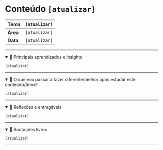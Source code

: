 # Conteúdo `[atualizar]`

<!-- Utilize esse espaço à vontade! Não precisa ser apenas para o aprendizado em Soft Skills, faça cópias e crie novas páginas no seu diário de aprendizagem para toda a sua trajetória na Trybe! -->

| **Tema** | `[atualizar]` |
| :--- | :--- |
| **Área** | `[atualizar]` |
| **Data** | `[atualizar]` |

----

<details open>

<summary> 🧠 Principais aprendizados e insights </summary>

`[atualizar]`

</details>

----
<details open>
<summary> 🧬 O que vou passar a fazer diferente/melhor após estudar este conteúdo/tema? </summary>

`[atualizar]`

</details>

----

<details open>
<summary> 🤔 Reflexões e entregáveis </summary>

<!-- Utilize esse espaço para relatar os entregáveis, desafios e aprendizados deste conteúdo/tema/aula -->

`[atualizar]`

</details>

----

<details open>
<summary> 📝 Anotações livres </summary>

<!-- Utilize esse espaço para anotações sobre o conteúdo, materiais extras e pesquisas que realizou ao longo da trilha -->

`[atualizar]`

</details>

----
